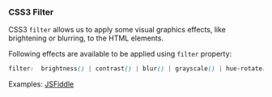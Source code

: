 ### CSS3 Filter
CSS3 `filter` allows us to apply some visual graphics effects, like brightening or blurring, to the HTML elements.

Following effects are available to be applied using `filter` property:

```css
filter:  brightness() | contrast() | blur() | grayscale() | hue-rotate() | drop-shadow() | invert() | opacity() | saturate() | sepia();
```

Examples:
[JSFiddle](https://jsfiddle.net/tiwarib/a9err95o/#tabs=result,css,html)



















